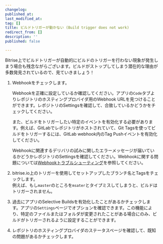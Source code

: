 ```yaml
---
changelog:
published_at:
last_modified_at:
tag: []
title: ビルドトリガーが動かない (Build trigger does not work)
redirect_from: []
description: ''
published: false

---
```

Bitrise上でビルドトリガーが自動的にビルドのトリガーを行わない現象が発生しまう場合も残念ながらございます。ビルドがストップしてしまう潜在的な理由が多数発見されているので、見ていきましょう！

1. Webhookをチェックします。

   Webhookを正確に設定しているか確認してください。アプリの`Code`タブよりレポジトリのホスティングプロバイダ用のWebhook URLを見つけることができます。レポジトリのSettingsを確認して、合致しているかどうかをチェックしてください。

   また、ビルドをトリガーしたい特定のイベントを有効化する必要があります。例えば、GitLabでレポジトリがホストされていて、Git Tagsを使ってビルドをトリガーするには、GitLab webhook内のTag Pushイベントを有効化してください。

   Webhookに関連するデリバリの試みに関したエラーメッセージが届いているかどうかレポジトリのSettingsを確認してください。Webhookに関する問題については[Webhookトラブルシューティング](/jp/webhooks/troubleshooting)を参照してください。
2. bitrise.io上のトリガーを使用してセットアップしたブランチ名とTagsをチェックします。  
   例えば、もし`master`のところを`msater`とタイプミスしてしまうと、ビルドはトリガーされません。
3. 過去にアプリのSelective Buildsを有効化したことがあるかチェックします。アプリの`Settings`ページでオプションを確認できます。この機能により、特定のファイルまたはフォルダが変更されたことがある場合にのみ、ビルドがトリガーされるように設定することができます。
4. レポジトリのホスティングプロバイダのステータスページを確認して、既知の問題があるかチェックします。